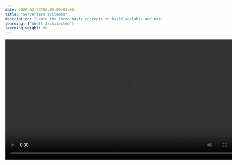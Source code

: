 ```yaml
---
date: 2020-03-23T00:00:00+03:00
title: "Serverless Trilemma"
description: "Learn the three basic concepts to build scalable and maintainable applications on serverless backends"
learning: ["AWell Architected"]
learning_weight: 90
---
```


<video width="780" height="auto" controls>
    <source src="d1enm3zt1hbvj4.cloudfront.net/serverless-trilemma-v5.mp4" type="video/mp4">
    Your browser does not support the video tag.
</video>

